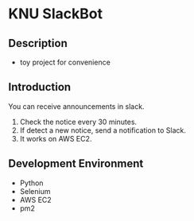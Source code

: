 # KNU SlackBot

## Description
- toy project for convenience

## Introduction
You can receive announcements in slack.
1. Check the notice every 30 minutes.
2. If detect a new notice, send a notification to Slack.
3. It works on AWS EC2.

## Development Environment
- Python
- Selenium
- AWS EC2
- pm2



